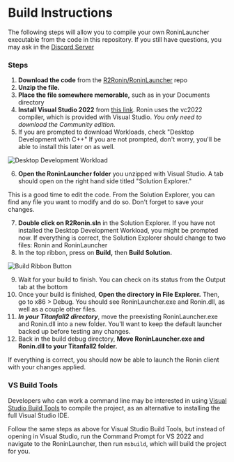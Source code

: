 # Build Instructions
The following steps will allow you to compile your own RoninLauncher executable from the code in this repository. If you still have questions, you may ask in the [Discord Server](https://discord.gg/P3JKjfx4uZ)

### Steps
1. **Download the code** from the [R2Ronin/RoninLauncher](https://github.com/R2Ronin/RoninLauncher) repo
2. **Unzip the file.**
3. **Place the file somewhere memorable,** such as in your Documents directory
4. **Install Visual Studio 2022** from [this link](https://visualstudio.microsoft.com/downloads/). Ronin uses the vc2022 compiler, which is provided with Visual Studio. *You only need to download the Community edition.*
5. If you are prompted to download Workloads, check "Desktop Development with C++" If you are not prompted, don't worry, you'll be able to install this later on as well.

![Desktop Development Workload](https://user-images.githubusercontent.com/40443620/147722260-b6ec90e9-7b74-4fb7-b512-680c039afaef.png)

6. **Open the RoninLauncher folder** you unzipped with Visual Studio. A tab should open on the right hand side titled "Solution Explorer."



This is a good time to edit the code. From the Solution Explorer, you can find any file you want to modify and do so. Don't forget to save your changes.

7. **Double click on R2Ronin.sln** in the Solution Explorer. If you have not installed the Desktop Development Workload, you might be prompted now. If everything is correct, the Solution Explorer should change to two files: Ronin and RoninLauncher
8. In the top ribbon, press on **Build,** then **Build Solution.**

![Build Ribbon Button](https://user-images.githubusercontent.com/40443620/147722646-3f50f6f4-61dd-4458-8f16-7dafec0be979.png)

9. Wait for your build to finish. You can check on its status from the Output tab at the bottom
10. Once your build is finished, **Open the directory in File Explorer.** Then, go to x86 > Debug. You should see RoninLauncher.exe and Ronin.dll, as well as a couple other files.
11. **_In your Titanfall2 directory_**, move the preexisting RoninLauncher.exe and Ronin.dll into a new folder. You'll want to keep the default launcher backed up before testing any changes.
12. Back in the build debug directory, **Move RoninLauncher.exe and Ronin.dll to your Titanfall2 folder.**

If everything is correct, you should now be able to launch the Ronin client with your changes applied.

### VS Build Tools

Developers who can work a command line may be interested in using [Visual Studio Build Tools](https://visualstudio.microsoft.com/downloads/#build-tools-for-visual-studio-2022) to compile the project, as an alternative to installing the full Visual Studio IDE.

Follow the same steps as above for Visual Studio Build Tools, but instead of opening in Visual Studio, run the Command Prompt for VS 2022 and navigate to the RoninLauncher, then run ```msbuild```, which will build the project for you.
